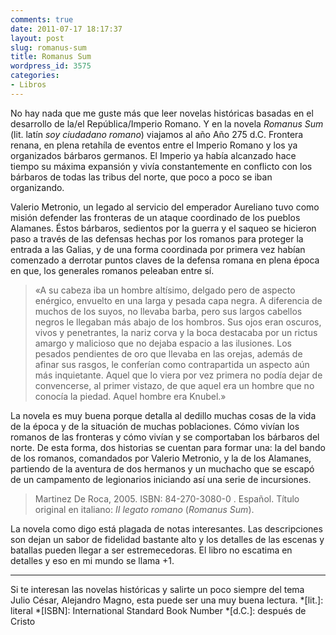 ```yaml
---
comments: true
date: 2011-07-17 18:17:37
layout: post
slug: romanus-sum
title: Romanus Sum
wordpress_id: 3575
categories:
- Libros
---
```


No hay nada que me guste más que leer novelas históricas basadas en el desarrollo de la/el República/Imperio Romano. Y en la novela _Romanus Sum_ (lit. latín _soy ciudadano romano_) viajamos al año Año 275 d.C. Frontera renana, en plena retahíla de eventos entre el Imperio Romano y los ya organizados bárbaros germanos. El Imperio ya había alcanzado hace tiempo su máxima expansión y vivía constantemente en conflicto con los bárbaros de todas las tribus del norte, que poco a poco se iban organizando.





Valerio Metronio, un legado al servicio del emperador Aureliano tuvo como misión defender las fronteras de un ataque coordinado de los pueblos Alamanes. Éstos bárbaros, sedientos por la guerra y el saqueo se hicieron paso a través de las defensas hechas por los romanos para proteger la entrada a las Galias, y de una forma coordinada por primera vez habían comenzado a derrotar puntos claves de la defensa romana en plena época en que, los generales romanos peleaban entre sí.





> «A su cabeza iba un hombre altísimo, delgado pero de aspecto enérgico, envuelto en una larga y pesada capa negra. A diferencia de muchos de los suyos, no llevaba barba, pero sus largos cabellos negros le llegaban más abajo de los hombros. Sus ojos eran oscuros, vivos y penetrantes, la nariz corva y la boca destacaba por un rictus amargo y malicioso que no dejaba espacio a las ilusiones. Los pesados pendientes de oro que llevaba en las orejas, además de afinar sus rasgos, le conferían como contrapartida un aspecto aún más inquietante. Aquel que lo viera por vez primera no podía dejar de convencerse, al primer vistazo, de que aquel era un hombre que no conocía la piedad. Aquel hombre era Knubel.»





La novela es muy buena porque detalla al dedillo muchas cosas de la vida de la época y de la situación de muchas poblaciones. Cómo vivían los romanos de las fronteras y cómo vivían y se comportaban los bárbaros del norte. De esta forma, dos historias se cuentan para formar una: la del bando de los romanos, comandados por Valerio Metronio, y la de los Alamanes, partiendo de la aventura de dos hermanos y un muchacho que se escapó de un campamento de legionarios iniciando así una serie de incursiones.





> Martinez De Roca, 2005. ISBN: 84-270-3080-0 . Español. Título original en italiano: _II legato romano_ (_Romanus Sum_).





La novela como digo está plagada de notas interesantes. Las descripciones son dejan un sabor de fidelidad bastante alto y los detalles de las escenas y batallas pueden llegar a ser estremecedoras. El libro no escatima en detalles y eso en mi mundo se llama +1.





* * *





Si te interesan las novelas históricas y salirte un poco siempre del tema Julio César, Alejandro Magno, esta puede ser una muy buena lectura.
  *[lit.]: literal
  *[ISBN]: International Standard Book Number
  *[d.C.]: después de Cristo
